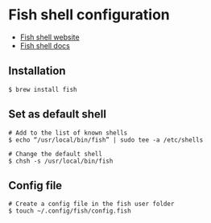 # Fish shell configuration

* [Fish shell website](https://fishshell.com)
* [Fish shell docs](https://fishshell.com/docs/current/index.html#installation)

## Installation

```
$ brew install fish
```

## Set as default shell

```
# Add to the list of known shells
$ echo “/usr/local/bin/fish” | sudo tee -a /etc/shells

# Change the default shell
$ chsh -s /usr/local/bin/fish
```

## Config file

```
# Create a config file in the fish user folder
$ touch ~/.config/fish/config.fish
```